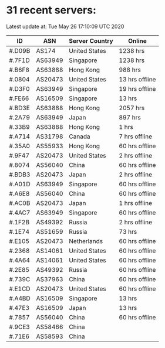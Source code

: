 # 31 recent servers:

Latest update at: Tue May 26 17:10:09 UTC 2020

| ID | ASN | Server Country | Online |
| -- | --- | -------------- | ------ |
| #.D09B | AS174 | United States | 1238 hrs |
| #.7F1D | AS63949 | Singapore | 1238 hrs |
| #.B6F8 | AS63888 | Hong Kong | 988 hrs |
| #.0804 | AS20473 | United States | 13 hrs offline |
| #.D3F0 | AS63949 | Singapore | 19 hrs offline |
| #.FE66 | AS16509 | Singapore | 13 hrs |
| #.BD3E | AS63888 | Hong Kong | 2057 hrs |
| #.2A79 | AS63949 | Japan | 897 hrs |
| #.33B9 | AS63888 | Hong Kong | 1 hrs |
| #.A714 | AS31798 | Canada | 7 hrs offline |
| #.35A0 | AS55933 | Hong Kong | 60 hrs offline |
| #.9F47 | AS20473 | United States | 2 hrs offline |
| #.8074 | AS56040 | China | 60 hrs offline |
| #.BDB3 | AS20473 | Japan | 2 hrs offline |
| #.A01D | AS63949 | Singapore | 60 hrs offline |
| #.A6E8 | AS56040 | China | 60 hrs offline |
| #.AC0B | AS20473 | Japan | 1 hrs offline |
| #.4AC7 | AS63949 | Singapore | 60 hrs offline |
| #.1F2B | AS49392 | Russia | 2 hrs offline |
| #.1E74 | AS51659 | Russia | 73 hrs |
| #.E105 | AS20473 | Netherlands | 60 hrs offline |
| #.2368 | AS14061 | United States | 60 hrs offline |
| #.4A64 | AS14061 | United States | 60 hrs offline |
| #.2E85 | AS49392 | Russia | 60 hrs offline |
| #.739C | AS37963 | China | 60 hrs offline |
| #.E1CD | AS20473 | United States | 60 hrs offline |
| #.A4BD | AS16509 | Singapore | 13 hrs |
| #.47E3 | AS16509 | Japan | 13 hrs |
| #.7857 | AS56040 | China | 60 hrs offline |
| #.9CE3 | AS58466 | China | |
| #.71E6 | AS58593 | China | |

